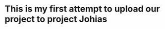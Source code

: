 This is my first attempt to upload our project to
project Johias
=============================================

